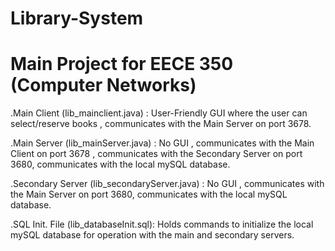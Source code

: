 # Library-System
# Main Project for EECE 350 (Computer Networks)

.Main Client (lib_mainclient.java) : 
User-Friendly GUI where the user can select/reserve books , communicates with the Main Server on port 3678.

.Main Server (lib_mainServer.java) :
No GUI , communicates with the Main Client on port 3678 , communicates with the Secondary Server on port 3680, communicates with the local mySQL database.

.Secondary Server (lib_secondaryServer.java) :
No GUI , communicates with the Main Server on port 3680, communicates with the local mySQL database.

.SQL Init. File (lib_databaseInit.sql):
Holds commands to initialize the local mySQL database for operation with the main and secondary servers.
